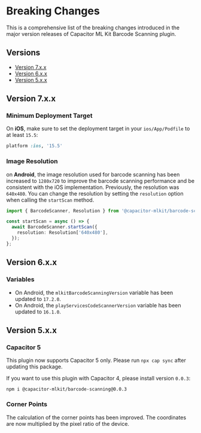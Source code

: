 # Breaking Changes

This is a comprehensive list of the breaking changes introduced in the major version releases of Capacitor ML Kit Barcode Scanning plugin.

## Versions

- [Version 7.x.x](#version-7xx)
- [Version 6.x.x](#version-6xx)
- [Version 5.x.x](#version-5xx)

## Version 7.x.x

### Minimum Deployment Target

On **iOS**, make sure to set the deployment target in your `ios/App/Podfile` to at least `15.5`:

```ruby
platform :ios, '15.5'
```

### Image Resolution

on **Android**, the image resolution used for barcode scanning has been increased to `1280x720` to improve the barcode scanning performance and be consistent with the iOS implementation. Previously, the resolution was `640x480`. You can change the resolution by setting the `resolution` option when calling the `startScan` method.

```typescript
import { BarcodeScanner, Resolution } from '@capacitor-mlkit/barcode-scanning';

const startScan = async () => {
  await BarcodeScanner.startScan({
    resolution: Resolution['640x480'],
  });
};
```

## Version 6.x.x

### Variables

- On Android, the `mlkitBarcodeScanningVersion` variable has been updated to `17.2.0`.
- On Android, the `playServicesCodeScannerVersion` variable has been updated to `16.1.0`.

## Version 5.x.x

### Capacitor 5

This plugin now supports Capacitor 5 only. Please run `npx cap sync` after updating this package.

If you want to use this plugin with Capacitor 4, please install version `0.0.3`:

```
npm i @capacitor-mlkit/barcode-scanning@0.0.3
```

### Corner Points

The calculation of the corner points has been improved. The coordinates are now multiplied by the pixel ratio of the device.
